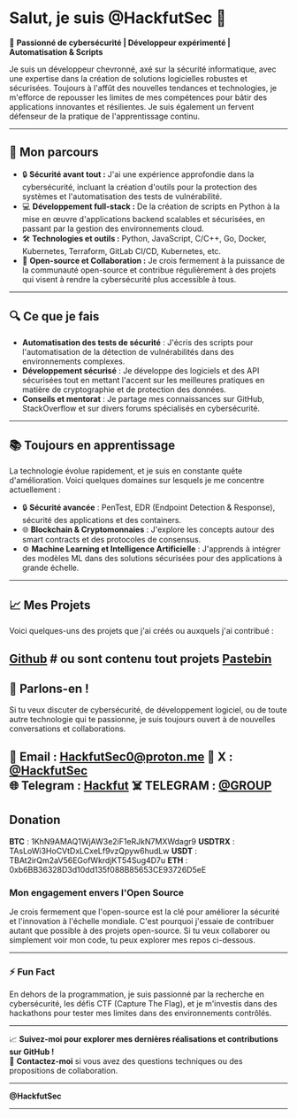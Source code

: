 # Salut, je suis **@HackfutSec** 👋

🔐 **Passionné de cybersécurité | Développeur expérimenté | Automatisation & Scripts**

Je suis un développeur chevronné, axé sur la sécurité informatique, avec une expertise dans la création de solutions logicielles robustes et sécurisées. Toujours à l'affût des nouvelles tendances et technologies, je m'efforce de repousser les limites de mes compétences pour bâtir des applications innovantes et résilientes. Je suis également un fervent défenseur de la pratique de l'apprentissage continu.

---

## 🚀 Mon parcours

- 🔒 **Sécurité avant tout :** J'ai une expérience approfondie dans la cybersécurité, incluant la création d'outils pour la protection des systèmes et l'automatisation des tests de vulnérabilité.
- 💻 **Développement full-stack :** De la création de scripts en Python à la mise en œuvre d'applications backend scalables et sécurisées, en passant par la gestion des environnements cloud.
- 🛠️ **Technologies et outils :** Python, JavaScript, C/C++, Go, Docker, Kubernetes, Terraform, GitLab CI/CD, Kubernetes, etc.
- 🧠 **Open-source et Collaboration :** Je crois fermement à la puissance de la communauté open-source et contribue régulièrement à des projets qui visent à rendre la cybersécurité plus accessible à tous.

---

## 🔍 Ce que je fais

- **Automatisation des tests de sécurité** : J'écris des scripts pour l'automatisation de la détection de vulnérabilités dans des environnements complexes.
- **Développement sécurisé** : Je développe des logiciels et des API sécurisées tout en mettant l'accent sur les meilleures pratiques en matière de cryptographie et de protection des données.
- **Conseils et mentorat** : Je partage mes connaissances sur GitHub, StackOverflow et sur divers forums spécialisés en cybersécurité.

---

## 📚 Toujours en apprentissage

La technologie évolue rapidement, et je suis en constante quête d'amélioration. Voici quelques domaines sur lesquels je me concentre actuellement :

- 🔒 **Sécurité avancée** : PenTest, EDR (Endpoint Detection & Response), sécurité des applications et des containers.
- 🌐 **Blockchain & Cryptomonnaies** : J'explore les concepts autour des smart contracts et des protocoles de consensus.
- ⚙️ **Machine Learning et Intelligence Artificielle** : J'apprends à intégrer des modèles ML dans des solutions sécurisées pour des applications à grande échelle.

---

## 📈 Mes Projets

Voici quelques-uns des projets que j'ai créés ou auxquels j'ai contribué :

[Github](https://github.com/HackfutSec) # ou sont contenu tout projets
[Pastebin](https://pastebin.com/u/hackfut)
---

## 💬 Parlons-en !

Si tu veux discuter de cybersécurité, de développement logiciel, ou de toute autre technologie qui te passionne, je suis toujours ouvert à de nouvelles conversations et collaborations.

📧 **Email** : HackfutSec0@proton.me 
💬 **X** : [@HackfutSec](https://x.com/H4ckfutS3c)  
🌐 **Telegram** : [Hackfut](https://t.me/HackfutS3c)
☠️ **TELEGRAM** : [@GROUP](https://t.me/webshellbuyersking)
---
## Donation 


**BTC** : 1KhN9AMAQ1WjAW3e2iF1eRJkN7MXWdagr9
**USDTRX** : TAsLoWi3HoCVtDxLCxeLf9vzQpyw6hudLw
**USDT** : TBAt2irQm2aV56EGofWkrdjKT54Sug4D7u
**ETH** : 0xb6BB36328D3d10dd135f088B85653CE93726D5eE


### Mon engagement envers l'Open Source

Je crois fermement que l'open-source est la clé pour améliorer la sécurité et l'innovation à l'échelle mondiale. C'est pourquoi j'essaie de contribuer autant que possible à des projets open-source. Si tu veux collaborer ou simplement voir mon code, tu peux explorer mes repos ci-dessous.

---

### ⚡ Fun Fact

En dehors de la programmation, je suis passionné par la recherche en cybersécurité, les défis CTF (Capture The Flag), et je m'investis dans des hackathons pour tester mes limites dans des environnements contrôlés.

---

📈 **Suivez-moi pour explorer mes dernières réalisations et contributions sur GitHub !**  
🔗 **Contactez-moi** si vous avez des questions techniques ou des propositions de collaboration.

---

**@HackfutSec**

---
